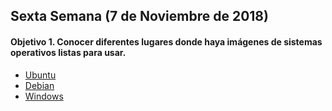 ## Sexta Semana (7 de Noviembre de 2018)

#### Objetivo 1. Conocer diferentes lugares donde haya imágenes de sistemas operativos listas para usar.

- [Ubuntu](https://www.ubuntu.com/download)
- [Debian](https://www.debian.org/distrib/netinst)
- [Windows](https://www.microsoft.com/es-es/software-download)
